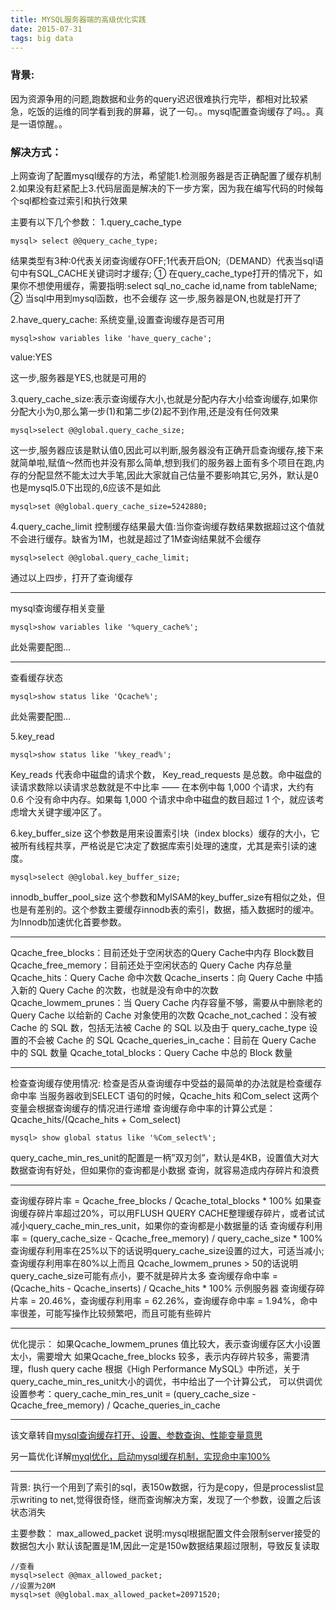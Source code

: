 ```yaml
---
title: MYSQL服务器端的高级优化实践
date: 2015-07-31
tags: big data
---
```


### 背景:

因为资源争用的问题,跑数据和业务的query迟迟很难执行完毕，都相对比较紧急，吃饭的运维的同学看到我的屏幕，说了一句。。mysql配置查询缓存了吗。。真是一语惊醒。。

### 解决方式：

上网查询了配置mysql缓存的方法，希望能1.检测服务器是否正确配置了缓存机制2.如果没有赶紧配上3.代码层面是解决的下一步方案，因为我在编写代码的时候每个sql都检查过索引和执行效果

主要有以下几个参数：
1.query\_cache\_type
```vim
mysql> select @@query_cache_type;
```
结果类型有3种:0代表关闭查询缓存OFF;1代表开启ON;（DEMAND）代表当sql语句中有SQL\_CACHE关键词时才缓存;
① 在query\_cache\_type打开的情况下，如果你不想使用缓存，需要指明:select sql\_no\_cache id,name from tableName;
② 当sql中用到mysql函数，也不会缓存
这一步,服务器是ON,也就是打开了

2.have\_query\_cache: 系统变量,设置查询缓存是否可用
```vim
mysql>show variables like 'have_query_cache';
```
value:YES

这一步,服务器是YES,也就是可用的

3.query\_cache\_size:表示查询缓存大小,也就是分配内存大小给查询缓存,如果你分配大小为0,那么第一步(1)和第二步(2)起不到作用,还是没有任何效果

```vim
mysql>select @@global.query_cache_size;
```

这一步,服务器应该是默认值0,因此可以判断,服务器没有正确开启查询缓存,接下来就简单啦,赋值～然而也并没有那么简单,想到我们的服务器上面有多个项目在跑,内存的分配显然不能太过大手笔,因此大家就自己估量不要影响其它,另外，默认是0也是mysql5.0下出现的,6应该不是如此

```vim
mysql>set @@global.query_cache_size=5242880;
```

4.query\_cache\_limit 控制缓存结果最大值:当你查询缓存数结果数据超过这个值就不会进行缓存。缺省为1M，也就是超过了1M查询结果就不会缓存

```vim
mysql>select @@global.query_cache_limit;
```

通过以上四步，打开了查询缓存

* * *

mysql查询缓存相关变量

```vim
mysql>show variables like '%query_cache%';
```

此处需要配图...

* * *

查看缓存状态

```vim
mysql>show status like 'Qcache%';
```

此处需要配图...

5.key\_read


```vim
mysql>show status like '%key_read%';
```

Key\_reads 代表命中磁盘的请求个数， Key\_read\_requests 是总数。命中磁盘的读请求数除以读请求总数就是不中比率 —— 在本例中每 1,000 个请求，大约有 0.6 个没有命中内存。如果每 1,000 个请求中命中磁盘的数目超过 1 个，就应该考虑增大关键字缓冲区了。


6.key\_buffer\_size 这个参数是用来设置索引块（index blocks）缓存的大小，它被所有线程共享，严格说是它决定了数据库索引处理的速度，尤其是索引读的速度。


```vim
mysql>select @@global.key_buffer_size;
```

innodb\_buffer\_pool\_size 这个参数和MyISAM的key\_buffer\_size有相似之处，但也是有差别的。这个参数主要缓存innodb表的索引，数据，插入数据时的缓冲。为Innodb加速优化首要参数。


* * *

Qcache\_free\_blocks：目前还处于空闲状态的Query Cache中内存 Block数目
Qcache\_free\_memory：目前还处于空闲状态的 Query Cache 内存总量
Qcache\_hits：Query Cache 命中次数
Qcache\_inserts：向 Query Cache 中插入新的 Query Cache 的次数，也就是没有命中的次数
Qcache\_lowmem\_prunes：当 Query Cache 内存容量不够，需要从中删除老的 Query Cache 以给新的 Cache 对象使用的次数
Qcache\_not\_cached：没有被 Cache 的 SQL 数，包括无法被 Cache 的 SQL 以及由于 query\_cache\_type 设置的不会被 Cache 的 SQL
Qcache\_queries\_in\_cache：目前在 Query Cache 中的 SQL 数量
Qcache\_total\_blocks：Query Cache 中总的 Block 数量

* * *

检查查询缓存使用情况: 检查是否从查询缓存中受益的最简单的办法就是检查缓存命中率
当服务器收到SELECT 语句的时候，Qcache\_hits 和Com\_select 这两个变量会根据查询缓存的情况进行递增
查询缓存命中率的计算公式是：Qcache\_hits/(Qcache\_hits + Com\_select)

```vim
mysql> show global status like '%Com_select%';
```


query\_cache\_min\_res\_unit的配置是一柄”双刃剑”，默认是4KB，设置值大对大数据查询有好处，但如果你的查询都是小数据 查询，就容易造成内存碎片和浪费


* * *

查询缓存碎片率 = Qcache\_free\_blocks / Qcache\_total\_blocks * 100%
如果查询缓存碎片率超过20%，可以用FLUSH QUERY CACHE整理缓存碎片，或者试试减小query\_cache\_min\_res\_unit，如果你的查询都是小数据量的话
查询缓存利用率 = (query\_cache\_size - Qcache\_free\_memory) / query\_cache\_size * 100%
查询缓存利用率在25%以下的话说明query\_cache\_size设置的过大，可适当减小;查询缓存利用率在80%以上而且 Qcache\_lowmem\_prunes > 50的话说明query\_cache\_size可能有点小，要不就是碎片太多
查询缓存命中率 = (Qcache\_hits - Qcache\_inserts) / Qcache\_hits * 100%
示例服务器 查询缓存碎片率 = 20.46%，查询缓存利用率 = 62.26%，查询缓存命中率 = 1.94%，命中率很差，可能写操作比较频繁吧，而且可能有些碎片

* * *

优化提示：
如果Qcache\_lowmem\_prunes 值比较大，表示查询缓存区大小设置太小，需要增大
如果Qcache\_free\_blocks 较多，表示内存碎片较多，需要清理，flush query cache
根据《High Performance MySQL》中所述，关于query\_cache\_min\_res\_unit大小的调优，书中给出了一个计算公式，
可以供调优设置参考：query\_cache\_min\_res\_unit = (query\_cache\_size - Qcache\_free\_memory) / Qcache\_queries\_in\_cache

* * *

该文章转自[mysql查询缓存打开、设置、参数查询、性能变量意思](http://blog.sina.com.cn/s/blog_75ad10100101by7j.html)

另一篇优化详解[myql优化，启动mysql缓存机制，实现命中率100%](http://blog.csdn.net/wulantian/article/details/11043121)

* * *

背景:
  执行一个用到了索引的sql，表150w数据，行为是copy，但是processlist显示writing to net,觉得很奇怪，继而查询解决方案，发现了一个参数，设置之后该状态消失

主要参数：
max\_allowed\_packet 说明:mysql根据配置文件会限制server接受的数据包大小
默认该配置是1M,因此一定是150w数据结果超过限制，导致反复读取

```vim
//查看
mysql>select @@max_allowed_packet;
//设置为20M
mysql>set @@global.max_allowed_packet=20971520;
```

